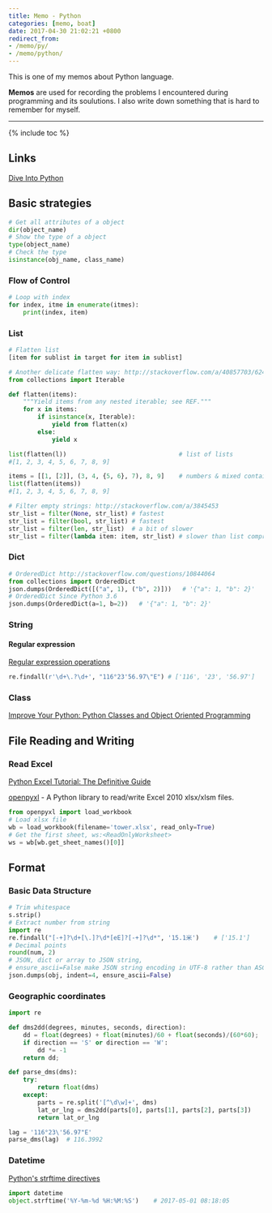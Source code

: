 ```yaml
---
title: Memo - Python
categories: [memo, boat]
date: 2017-04-30 21:02:21 +0800
redirect_from: 
- /memo/py/
- /memo/python/
---
```


This is one of my memos about Python language.

**Memos** are used for recording the problems I encountered during programming and its soulutions. I also write down something that is hard to remember for myself.

<!--shoreline-->
---

{% include toc %}

## Links

[Dive Into Python](http://www.diveintopython.net/toc/index.html)

## Basic strategies

```python
# Get all attributes of a object
dir(object_name)
# Show the type of a object
type(object_name)
# Check the type
isinstance(obj_name, class_name)
```

### Flow of Control

```python
# Loop with index
for index, itme in enumerate(itmes):
    print(index, item)
```

### List

```python
# Flatten list
[item for sublist in target for item in sublist]

# Another delicate flatten way: http://stackoverflow.com/a/40857703/6243174
from collections import Iterable

def flatten(items):
    """Yield items from any nested iterable; see REF."""
    for x in items:
        if isinstance(x, Iterable):
            yield from flatten(x)
        else:
            yield x

list(flatten(l))                               # list of lists
#[1, 2, 3, 4, 5, 6, 7, 8, 9]

items = [[1, [2]], (3, 4, {5, 6}, 7), 8, 9]    # numbers & mixed containers
list(flatten(items))
#[1, 2, 3, 4, 5, 6, 7, 8, 9]

# Filter empty strings: http://stackoverflow.com/a/3845453
str_list = filter(None, str_list) # fastest
str_list = filter(bool, str_list) # fastest
str_list = filter(len, str_list)  # a bit of slower
str_list = filter(lambda item: item, str_list) # slower than list comprehension
```

### Dict

```python
# OrderedDict http://stackoverflow.com/questions/10844064
from collections import OrderedDict
json.dumps(OrderedDict([("a", 1), ("b", 2)]))   # '{"a": 1, "b": 2}'
# OrderedDict Since Python 3.6
json.dumps(OrderedDict(a=1, b=2))   # '{"a": 1, "b": 2}'
```

### String
#### Regular expression

[Regular expression operations](https://docs.python.org/3.5/library/re.html)

```python
re.findall(r'\d+\.?\d+', "116°23'56.97\"E") # ['116', '23', '56.97']
```

### Class

[Improve Your Python: Python Classes and Object Oriented Programming](https://jeffknupp.com/blog/2014/06/18/improve-your-python-python-classes-and-object-oriented-programming/)

## File Reading and Writing
### Read Excel

[Python Excel Tutorial: The Definitive Guide](https://www.datacamp.com/community/tutorials/python-excel-tutorial#gs.G9sppfU)

[openpyxl](https://openpyxl.readthedocs.io/en/default/optimized.html) - A Python library to read/write Excel 2010 xlsx/xlsm files.

```python
from openpyxl import load_workbook
# Load xlsx file
wb = load_workbook(filename='tower.xlsx', read_only=True)
# Get the first sheet, ws:<ReadOnlyWorksheet>
ws = wb[wb.get_sheet_names()[0]]
```

## Format
### Basic Data Structure

```python
# Trim whitespace
s.strip()
# Extract number from string
import re
re.findall("[-+]?\d+[\.]?\d*[eE]?[-+]?\d*", '15.1米')    # ['15.1']
# Decimal points
round(num, 2)
# JSON, dict or array to JSON string, 
# ensure_ascii=False make JSON string encoding in UTF-8 rather than ASCII
json.dumps(obj, indent=4, ensure_ascii=False)
```

### Geographic coordinates

```python
import re

def dms2dd(degrees, minutes, seconds, direction):
    dd = float(degrees) + float(minutes)/60 + float(seconds)/(60*60);
    if direction == 'S' or direction == 'W':
        dd *= -1
    return dd;

def parse_dms(dms):
    try:
        return float(dms)
    except:
        parts = re.split('[^\d\w]+', dms)
        lat_or_lng = dms2dd(parts[0], parts[1], parts[2], parts[3])
        return lat_or_lng

lag = '116°23\'56.97"E'
parse_dms(lag)  # 116.3992
```

### Datetime

[Python's strftime directives](http://strftime.org/)

```python
import datetime
object.strftime('%Y-%m-%d %H:%M:%S')    # 2017-05-01 08:18:05
```